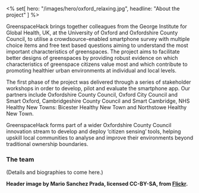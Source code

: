 <% set[ hero: "/images/hero/oxford_relaxing.jpg", headline: "About the project" ] %>

GreenspaceHack brings together colleagues from the George Institute for Global Health, UK, at the University of Oxford and Oxfordshire County Council, to utilise a crowdsource-enabled smartphone survey with multiple choice items and free text based questions aiming to understand the most important characteristics of greenspaces. The project aims to facilitate better designs of greenspaces by providing robust evidence on which characteristics of greenspace citizens value most and which contribute to promoting healthier urban environments at individual and local levels. 

The first phase of the project was delivered through a series of stakeholder workshops in order to develop, pilot and evaluate the smartphone app. Our partners include Oxfordshire County Council, Oxford City Council and Smart Oxford, Cambridgeshire County Council and Smart Cambridge, NHS Healthy New Towns: Bicester Healthy New Town and Northstowe Healthy New Town.

GreenspaceHack forms part of a wider Oxfordshire County Council innovation stream to develop and deploy ‘citizen sensing’ tools, helping upskill local communities to analyse and improve their environments beyond traditional ownership boundaries.  

### The team

(Details and biographies to come here.)

**Header image by Mario Sanchez Prada, licensed CC-BY-SA, from [Flickr](https://www.flickr.com/photos/mariosp/9027889875/in/photolist-eKLi8H-LV2vYJ-8Pdn18-9sd3Bb-ehbEy5-98Wc7E-5eH1xC-8PgABf-araKUb-7bUfsE-FU48Gx-bd88iV-8MQPka-AoSvDp-2a6VudJ-LLF18E-m1dMuY-DJEBza-21yGmGM-d8h6v3-6WxRJD-25tW9Ea-XyWFRC-e4eEmV-22gxNXd-sfgCu6-2cSVhpF-28n6JbP-27qfFDB-21LoXFh-DJZwQg-YAHeZS-J472BR-EScmLF-23a9MwX-MenKaV-2bbDxj7-5ek3SR-7tcKgf-ESdRCN-JKJDEt-JD7w57-YCkna4-Yy8rxA-dx2PDr-263yio2-23rzJN3-8eZ72n-EScrNp-9uioUy).**
